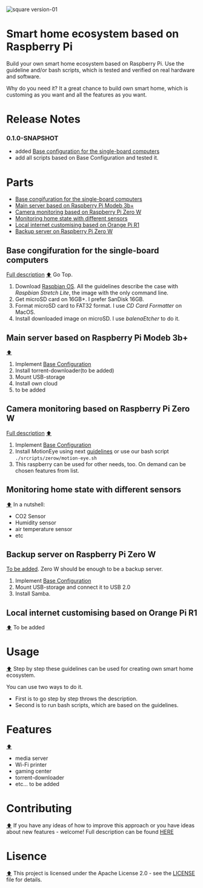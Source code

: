![square version-01](https://user-images.githubusercontent.com/16310793/57600941-db1f8980-7563-11e9-95ed-5f9c90f0136c.png)
# Smart home ecosystem based on Raspberry Pi
Build your own smart home ecosystem based on Raspberry Pi. Use the guideline and/or bash scripts, which is tested and verified on real hardware and software.

Why do you need it? It a great chance to build own smart home, which is customing as you want and all the features as you want.


# Release Notes

### 0.1.0-SNAPSHOT
* added [Base configuration for the single-board computers](#base-congifuration-for-the-single-board-computers)
* add all scripts based on Base Configuration and tested it.
# Parts
* [Base congifuration for the single-board computers](#base-congifuration-for-the-single-board-computers)
* [Main server based on Raspberry Pi Modeb 3b+](#main-server-based-on-raspberry-pi-modeb-3b)
* [Camera monitoring based on Raspberry Pi Zero W](#camera-monitoring-based-on-raspberry-pi-zero-w)
* [Monitoring home state with different sensors](#monitoring-home-state-with-different-sensors)
* [Local internet customising based on Orange Pi R1](#local-internet-customising-based-on-orange-pi-r1)
* [Backup server on Raspberry Pi Zero W](#Backup-server-on-Raspberry-Pi-Zero-W)

## Base congifuration for the single-board computers
[Full description](BASE_CONFIGURATION.md) [:arrow_up:](#smart-home-based-on-raspberry-pi) Go Top.
  1. Download [Raspbian OS](https://www.raspberrypi.org/downloads/raspbian/). All the guidelines describe the case with *Raspbian Stretch Lite*, the image with the only command line.
  2. Get microSD card on 16GB+. I prefer SanDisk 16GB.
  3. Format microSD card to FAT32 format. I use *CD Card Formatter* on MacOS.
  4. Install downloaded image on microSD. I use *balenaEtcher* to do it.

## Main server based on Raspberry Pi Modeb 3b+
[:arrow_up:](#smart-home-based-on-raspberry-pi) 
1. Implement [Base Configuration](#base-congifuration-for-the-single-board-computers)
2. Install torrent-downloader(to be added)
3. Mount USB-storage
4. Install own cloud
5. to be added
## Camera monitoring based on Raspberry Pi Zero W
[Full description](PI_ZERO_W_CAMERA.md) [:arrow_up:](#smart-home-based-on-raspberry-pi)
1. Implement [Base Configuration](#base-congifuration-for-the-single-board-computers)
2. Install MotionEye using next [guidelines](https://github.com/ccrisan/motioneye/wiki/Install-On-Raspbian) or use our bash script `./srcripts/zerow/motion-eye.sh`
3. This raspberry can be used for other needs, too. On demand can be chosen features from list.
## Monitoring home state with different sensors
[:arrow_up:](#smart-home-based-on-raspberry-pi)
In a nutshell:
* CO2 Sensor
* Humidity sensor
* air temperature sensor
* etc
## Backup server on Raspberry Pi Zero W
[To be added](BACKUP_SERVER.md). Zero W should be enough to be a backup server.
1. Implement [Base Configuration](#base-congifuration-for-the-single-board-computers)
2. Mount USB-storage and connect it to USB 2.0
3. Install Samba.

## Local internet customising based on Orange Pi R1
[:arrow_up:](#smart-home-based-on-raspberry-pi) To be added

# Usage
[:arrow_up:](#smart-home-based-on-raspberry-pi)
Step by step these guidelines can be used for creating own smart home ecosystem.

You can use two ways to do it. 
* First is to go step by step throws the description.
* Second is to run bash scripts, which are based on the guidelines.

# Features
[:arrow_up:](#smart-home-based-on-raspberry-pi)
* media server
* Wi-Fi printer
* gaming center
* torrent-downloader
* etc... to be added

# Contributing
[:arrow_up:](#smart-home-based-on-raspberry-pi)
If you have any ideas of how to improve this approach or you have ideas about new features - welcome!
Full description can be found [HERE](CONTRIBUTING.md)
# Lisence
[:arrow_up:](#smart-home-based-on-raspberry-pi)
This project is licensed under the Apache License 2.0 - see the [LICENSE](LICENSE) file for details.

